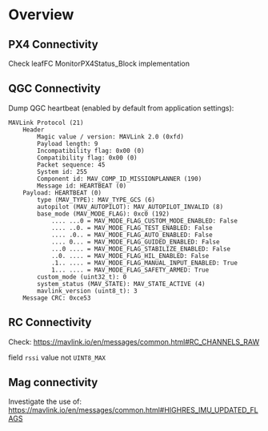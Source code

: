 # Overview


## PX4 Connectivity
Check leafFC MonitorPX4Status_Block implementation

## QGC Connectivity
Dump QGC heartbeat (enabled by default from application settings):
```
MAVLink Protocol (21)
    Header
        Magic value / version: MAVLink 2.0 (0xfd)
        Payload length: 9
        Incompatibility flag: 0x00 (0)
        Compatibility flag: 0x00 (0)
        Packet sequence: 45
        System id: 255
        Component id: MAV_COMP_ID_MISSIONPLANNER (190)
        Message id: HEARTBEAT (0)
    Payload: HEARTBEAT (0)
        type (MAV_TYPE): MAV_TYPE_GCS (6)
        autopilot (MAV_AUTOPILOT): MAV_AUTOPILOT_INVALID (8)
        base_mode (MAV_MODE_FLAG): 0xc0 (192)
            .... ...0 = MAV_MODE_FLAG_CUSTOM_MODE_ENABLED: False
            .... ..0. = MAV_MODE_FLAG_TEST_ENABLED: False
            .... .0.. = MAV_MODE_FLAG_AUTO_ENABLED: False
            .... 0... = MAV_MODE_FLAG_GUIDED_ENABLED: False
            ...0 .... = MAV_MODE_FLAG_STABILIZE_ENABLED: False
            ..0. .... = MAV_MODE_FLAG_HIL_ENABLED: False
            .1.. .... = MAV_MODE_FLAG_MANUAL_INPUT_ENABLED: True
            1... .... = MAV_MODE_FLAG_SAFETY_ARMED: True
        custom_mode (uint32_t): 0
        system_status (MAV_STATE): MAV_STATE_ACTIVE (4)
        mavlink_version (uint8_t): 3
    Message CRC: 0xce53

```

## RC Connectivity
Check: https://mavlink.io/en/messages/common.html#RC_CHANNELS_RAW

field `rssi` value not `UINT8_MAX`

## Mag connectivity
Investigate the use of:
https://mavlink.io/en/messages/common.html#HIGHRES_IMU_UPDATED_FLAGS

